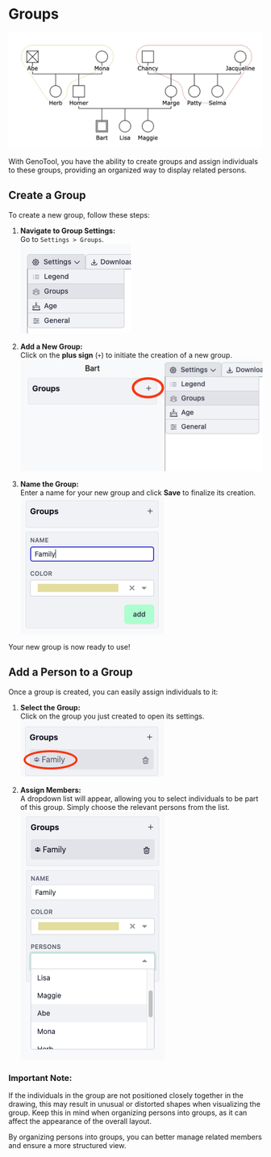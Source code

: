 # Groups

![Screenshot](assets/groups-01.png)

With GenoTool, you have the ability to create groups and assign individuals to these groups, providing an organized way to display related persons.

## Create a Group

To create a new group, follow these steps:

1. **Navigate to Group Settings:**  
   Go to `Settings > Groups`.  
   ![Screenshot](assets/groups-02.png)

2. **Add a New Group:**  
   Click on the **plus sign** (`+`) to initiate the creation of a new group.  
   ![Screenshot](assets/groups-03.png)

3. **Name the Group:**  
   Enter a name for your new group and click **Save** to finalize its creation.  
   ![Screenshot](assets/groups-04.png)

Your new group is now ready to use!

## Add a Person to a Group

Once a group is created, you can easily assign individuals to it:

1. **Select the Group:**  
   Click on the group you just created to open its settings.  
   ![Screenshot](assets/groups-05.png)

2. **Assign Members:**  
   A dropdown list will appear, allowing you to select individuals to be part of this group. Simply choose the relevant persons from the list.  
   ![Screenshot](assets/groups-06.png)

### Important Note:
If the individuals in the group are not positioned closely together in the drawing, this may result in unusual or distorted shapes when visualizing the group. Keep this in mind when organizing persons into groups, as it can affect the appearance of the overall layout.

By organizing persons into groups, you can better manage related members and ensure a more structured view.